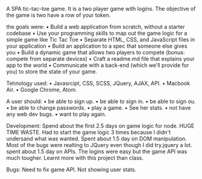 A SPA tic-tac-toe game.
It is a two player game with logins.
The objective of the game is two have a row of your token.

the goals were:
	•	Build a web application from scratch, without a starter codebase
	•	Use your programming skills to map out the game logic for a simple game like Tic Tac Toe
	•	Separate HTML, CSS, and JavaScript files in your application
	•	Build an application to a spec that someone else gives you
	•	Build a dynamic game that allows two players to compete (bonus: compete from separate devices)
	•	Craft a readme.md file that explains your app to the world
	•	Communicate with a back-end (which we'll provide for you) to store the state of your game.

Tehnology used:
  •	Javasrcipt, CSS, SCSS, JQuery, AJAX, API.
  •	Macbook Air.
  •	Google Chrome, Atom.

A user should:
  •	be able to sign up.
  •	be able to sign in.
  •	be able to sign ou.
  •	be able to change passwords.
  •	play a game.
  •	See her stats.
  •	not have any web dev bugs.
  •	want to play again.

Development:
  Spend about the first 2.5 days on game logic for node. HUGE TIME WASTE.
    Had to start the game logic 3 times because I didn't undersand what was wanted.
  Spent about 1.5 day on DOM manipulation.
    Most of the bugs were realting to JQuery even though I did try.jquery a lot.
  spent about 1.5 day on APIs. The logins were easy but the game API was much tougher.
  Learnt more with this project than class.

  Bugs:
    Need to fix game API. Not showing user stats.

